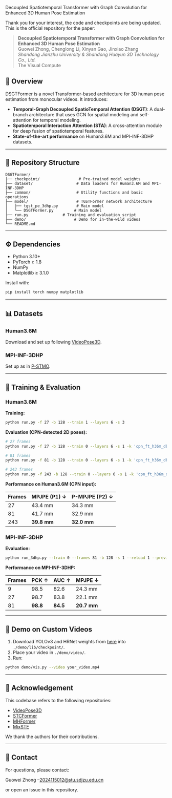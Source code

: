 Decoupled Spatiotemporal Transformer with Graph Convolution for Enhanced 3D Human Pose Estimation

Thank you for your interest, the code and checkpoints are being updated.
This is the official repository for the paper:

> **Decoupled Spatiotemporal Transformer with Graph Convolution for Enhanced 3D Human Pose Estimation**  
> Guowei Zhong, Chenglong Li, Xinyan Gao, Jinxiao Zhang  
> *Shandong Jianzhu University & Shandong Huayun 3D Technology Co., Ltd.*  
> The Visual Compute

## 🎯 Overview

DSGTFormer is a novel Transformer-based architecture for 3D human pose estimation from monocular videos. It introduces:

- **Temporal-Graph Decoupled SpatioTemporal Attention (DSGT)**: A dual-branch architecture that uses GCN for spatial modeling and self-attention for temporal modeling.
- **Spatiotemporal Interaction Attention (STA)**: A cross-attention module for deep fusion of spatiotemporal features.
- **State-of-the-art performance** on Human3.6M and MPI-INF-3DHP datasets.

---

## 📁 Repository Structure

```
DSGTFormer/
├── checkpoint/                 # Pre-trained model weights
├── dataset/                   # Data loaders for Human3.6M and MPI-INF-3DHP
├── common/                    # Utility functions and basic operations
├── model/                     # TGSTFormer network architecture
│   ├── tgst_pe_3dhp.py        # Main model  
│   └── DSGTFormer.py         # Main model
├── run.py               # Training and evaluation script
├── demo/                     # Demo for in-the-wild videos
└── README.md
```

---

## ⚙️ Dependencies

- Python 3.10+
- PyTorch ≥ 1.8
- NumPy
- Matplotlib ≥ 3.1.0

Install with:
```bash
pip install torch numpy matplotlib
```

---

## 📊 Datasets

### Human3.6M
Download and set up following [VideoPose3D](https://github.com/facebookresearch/VideoPose3D/blob/master/DATASETS.md).

### MPI-INF-3DHP
Set up as in [P-STMO](https://github.com/paTRICK-swk/P-STMO).

---

## 🚀 Training & Evaluation

### Human3.6M

**Training:**
```bash
python run.py -f 27 -b 128 --train 1 --layers 6 -s 3
```

**Evaluation (CPN-detected 2D poses):**

```bash
# 27 frames
python run.py -f 27 -b 128 --train 0 --layers 6 -s 1 -k 'cpn_ft_h36m_dbb' --reload 1 --previous_dir ./checkpoint/tgstformer_27.pth

# 81 frames
python run.py -f 81 -b 128 --train 0 --layers 6 -s 1 -k 'cpn_ft_h36m_dbb' --reload 1 --previous_dir ./checkpoint/tgstformer_81.pth

# 243 frames
python run.py -f 243 -b 128 --train 0 --layers 6 -s 1 -k 'cpn_ft_h36m_dbb' --reload 1 --previous_dir ./checkpoint/tgstformer_243.pth
```

**Performance on Human3.6M (CPN input):**

| Frames | MPJPE (P1) ↓ | P-MPJPE (P2) ↓ |
| ------ | ------------ | -------------- |
| 27     | 43.4 mm      | 34.3 mm        |
| 81     | 41.7 mm      | 32.9 mm        |
| 243    | **39.8 mm**  | **32.0 mm**    |

### MPI-INF-3DHP

**Evaluation:**
```bash
python run_3dhp.py --train 0 --frames 81 -b 128 -s 1 --reload 1 --previous_dir ./checkpoint/tgstformer_3dhp_81.pth
```

**Performance on MPI-INF-3DHP:**

| Frames | PCK ↑    | AUC ↑    | MPJPE ↓     |
| ------ | -------- | -------- | ----------- |
| 9      | 98.5     | 82.6     | 24.3 mm     |
| 27     | 98.7     | 83.8     | 22.1 mm     |
| 81     | **98.8** | **84.5** | **20.7 mm** |

---

## 🧪 Demo on Custom Videos

1. Download YOLOv3 and HRNet weights from [here](https://drive.google.com/drive/folders/1_ENAMOsPM7FXmdYRbkwbFHgzQq_B_NQA) into `./demo/lib/checkpoint/`.
2. Place your video in `./demo/video/`.
3. Run:
```bash
python demo/vis.py --video your_video.mp4
```

---

## 🙏 Acknowledgement

This codebase refers to the following repositories:

- [VideoPose3D](https://github.com/facebookresearch/VideoPose3D)
- [STCFormer](https://github.com/...)
- [MHFormer](https://github.com/Vegetebird/MHFormer)
- [MixSTE](https://github.com/JinluZhang1126/MixSTE)

We thank the authors for their contributions.

---

## 📧 Contact

For questions, please contact:  

Guowei Zhong –2024115012@stu.sdjzu.edu.cn 

or open an issue in this repository.
